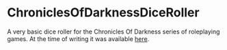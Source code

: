 # ChroniclesOfDarknessDiceRoller
A very basic dice roller for the Chronicles Of Darkness series of roleplaying games.
At the time of writing it was available [here](https://dice.lariscus.eu).
